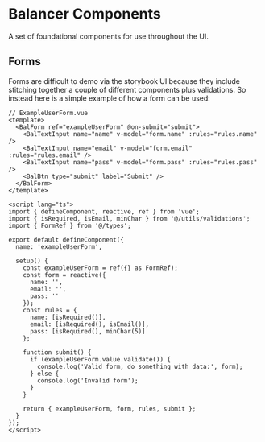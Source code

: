 # Balancer Components
A set of foundational components for use throughout the UI.

## Forms
Forms are difficult to demo via the storybook UI because they include stitching together a couple of different components plus validations. So instead here is a simple example of how a form can be used:

```vue
// ExampleUserForm.vue
<template>
  <BalForm ref="exampleUserForm" @on-submit="submit">
    <BalTextInput name="name" v-model="form.name" :rules="rules.name" />
    <BalTextInput name="email" v-model="form.email" :rules="rules.email" />
    <BalTextInput name="pass" v-model="form.pass" :rules="rules.pass" />
    <BalBtn type="submit" label="Submit" />
  </BalForm>
</template>

<script lang="ts">
import { defineComponent, reactive, ref } from 'vue';
import { isRequired, isEmail, minChar } from '@/utils/validations';
import { FormRef } from '@/types';

export default defineComponent({
  name: 'exampleUserForm',

  setup() {
    const exampleUserForm = ref({} as FormRef);
    const form = reactive({
      name: '',
      email: '',
      pass: ''
    });
    const rules = {
      name: [isRequired()],
      email: [isRequired(), isEmail()],
      pass: [isRequired(), minChar(5)]
    };

    function submit() {
      if (exampleUserForm.value.validate()) {
        console.log('Valid form, do something with data:', form);
      } else {
        console.log('Invalid form');
      }
    }

    return { exampleUserForm, form, rules, submit };
  }
});
</script>
```
